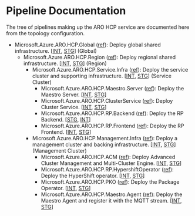 # Pipeline Documentation

The tree of pipelines making up the ARO HCP service are documented here from the topology configuration.

- Microsoft.Azure.ARO.HCP.Global ([ref](https://github.com/Azure/ARO-HCP/tree/main/dev-infrastructure/global-pipeline.yaml)): Deploy global shared infrastructure. [[INT](https://msazure.visualstudio.com/AzureRedHatOpenShift/_build?definitionId=423072), [STG](https://msazure.visualstudio.com/AzureRedHatOpenShift/_build?definitionId=423083)] (Global)
  - Microsoft.Azure.ARO.HCP.Region ([ref](https://github.com/Azure/ARO-HCP/tree/main/dev-infrastructure/region-pipeline.yaml)): Deploy regional shared infrastructure. [[INT](https://msazure.visualstudio.com/AzureRedHatOpenShift/_build?definitionId=423077), [STG](https://msazure.visualstudio.com/AzureRedHatOpenShift/_build?definitionId=423064)] (Region)
    - Microsoft.Azure.ARO.HCP.Service.Infra ([ref](https://github.com/Azure/ARO-HCP/tree/main/dev-infrastructure/svc-pipeline.yaml)): Deploy the service cluster and supporting infrastructure. [[INT](https://msazure.visualstudio.com/AzureRedHatOpenShift/_build?definitionId=423068), [STG](https://msazure.visualstudio.com/AzureRedHatOpenShift/_build?definitionId=423079)] (Service Cluster)
      - Microsoft.Azure.ARO.HCP.Maestro.Server ([ref](https://github.com/Azure/ARO-HCP/tree/main/maestro/server/pipeline.yaml)): Deploy the Maestro Server. [[INT](https://msazure.visualstudio.com/AzureRedHatOpenShift/_build?definitionId=423086), [STG](https://msazure.visualstudio.com/AzureRedHatOpenShift/_build?definitionId=423075)]
      - Microsoft.Azure.ARO.HCP.ClusterService ([ref](https://github.com/Azure/ARO-HCP/tree/main/cluster-service/pipeline.yaml)): Deploy Cluster Service. [[INT](https://msazure.visualstudio.com/AzureRedHatOpenShift/_build?definitionId=423071), [STG](https://msazure.visualstudio.com/AzureRedHatOpenShift/_build?definitionId=423087)]
      - Microsoft.Azure.ARO.HCP.RP.Backend ([ref](https://github.com/Azure/ARO-HCP/tree/main/backend/pipeline.yaml)): Deploy the RP Backend. [[STG](https://msazure.visualstudio.com/AzureRedHatOpenShift/_build?definitionId=423066), [INT](https://msazure.visualstudio.com/AzureRedHatOpenShift/_build?definitionId=423089)]
      - Microsoft.Azure.ARO.HCP.RP.Frontend ([ref](https://github.com/Azure/ARO-HCP/tree/main/frontend/pipeline.yaml)): Deploy the RP Frontend. [[INT](https://msazure.visualstudio.com/AzureRedHatOpenShift/_build?definitionId=423065), [STG](https://msazure.visualstudio.com/AzureRedHatOpenShift/_build?definitionId=423070)]
    - Microsoft.Azure.ARO.HCP.Management.Infra ([ref](https://github.com/Azure/ARO-HCP/tree/main/dev-infrastructure/mgmt-pipeline.yaml)): Deploy a management cluster and backing infrastructure. [[INT](https://msazure.visualstudio.com/AzureRedHatOpenShift/_build?definitionId=423074), [STG](https://msazure.visualstudio.com/AzureRedHatOpenShift/_build?definitionId=423084)] (Management Cluster)
      - Microsoft.Azure.ARO.HCP.ACM ([ref](https://github.com/Azure/ARO-HCP/tree/main/acm/pipeline.yaml)): Deploy Advanced Cluster Management and Multi-Cluster Engine. [[INT](https://msazure.visualstudio.com/AzureRedHatOpenShift/_build?definitionId=423080), [STG](https://msazure.visualstudio.com/AzureRedHatOpenShift/_build?definitionId=423076)]
      - Microsoft.Azure.ARO.HCP.RP.HypershiftOperator ([ref](https://github.com/Azure/ARO-HCP/tree/main/hypershiftoperator/pipeline.yaml)): Deploy the HyperShift operator. [[INT](https://msazure.visualstudio.com/AzureRedHatOpenShift/_build?definitionId=423069), [STG](https://msazure.visualstudio.com/AzureRedHatOpenShift/_build?definitionId=423082)]
      - Microsoft.Azure.ARO.HCP.PKO ([ref](https://github.com/Azure/ARO-HCP/tree/main/pko/pipeline.yaml)): Deploy the Package Operator. [[INT](https://msazure.visualstudio.com/AzureRedHatOpenShift/_build?definitionId=423085), [STG](https://msazure.visualstudio.com/AzureRedHatOpenShift/_build?definitionId=423081)]
      - Microsoft.Azure.ARO.HCP.Maestro.Agent ([ref](https://github.com/Azure/ARO-HCP/tree/main/maestro/agent/pipeline.yaml)): Deploy the Maestro Agent and register it with the MQTT stream. [[INT](https://msazure.visualstudio.com/AzureRedHatOpenShift/_build?definitionId=423078), [STG](https://msazure.visualstudio.com/AzureRedHatOpenShift/_build?definitionId=423073)]
